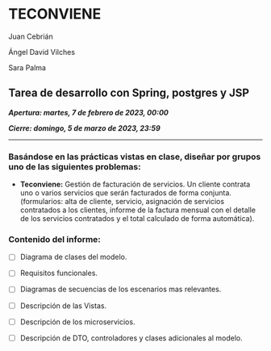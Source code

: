 # TECONVIENE
Juan Cebrián

Ángel David Vilches

Sara Palma

## Tarea de desarrollo con Spring, postgres y JSP
***Apertura: martes, 7 de febrero de 2023, 00:00***

***Cierre: domingo, 5 de marzo de 2023, 23:59***

---

### Basándose en las prácticas vistas en clase, diseñar por grupos uno de las siguientes problemas:

- **Teconviene:** Gestión de facturación de servicios. Un cliente contrata uno o varios servicios que serán facturados de forma conjunta. (formularios: alta de cliente, servicio, asignación de servicios contratados a los clientes, informe de la factura mensual con el detalle de los servicios contratados y el total calculado de forma automática).

### Contenido del informe:

- [ ] Diagrama de clases del modelo.

- [ ] Requisitos funcionales.

- [ ] Diagramas de secuencias de los escenarios mas relevantes.

- [ ] Descripción de las Vistas.

- [ ] Descripción de los microservicios.

- [ ] Descripción de DTO, controladores y clases adicionales al modelo.
